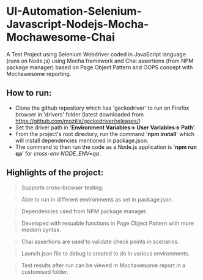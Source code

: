 # UI-Automation-Selenium-Javascript-Nodejs-Mocha-Mochawesome-Chai
A Test Project using Selenium Webdriver coded in JavaScript language (runs on Node.js) using Mocha framework and Chai assertions (from NPM package manager) based on Page Object Pattern and OOPS concept with Mochawesome reporting.

## How to run:

* Clone the github repository which has 'geckodriver' to run on Firefox browser in 'drivers' folder (latest downloaded from https://github.com/mozilla/geckodriver/releases/)
* Set the driver path in '**Environment Variables-> User Variables-> Path**'.
* From the project's root directory, run the command '**npm install**' which will install dependencies mentioned in package.json.
* The command to then run the code as a Node.js application is '**npm run qa**' for *cross-env NODE_ENV=qa*.

## Highlights of the project:

> Supports cross-browser testing.

> Able to run in different environments as set in package.json.

> Dependencies used from NPM package manager.

> Developed with resuable functions in Page Object Pattern with more modern syntax.

> Chai assertions are used to validate check points in scenarios.

> Launch.json file to debug is created to do in various environments.

> Test results after run can be viewed in Mochawesome report in a customised folder.
